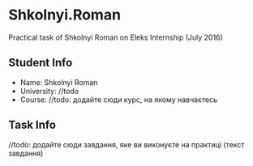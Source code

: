 # Shkolnyi.Roman
Practical task of Shkolnyi Roman on Eleks Internship (July 2016)

## Student Info
  
 * Name: Shkolnyi Roman
 * University: //todo
 * Course: //todo: додайте сюди курс, на якому навчаєтесь
  
## Task Info
  
 //todo: додайте сюди завдання, яке ви виконуєте на практиці (текст завдання)
